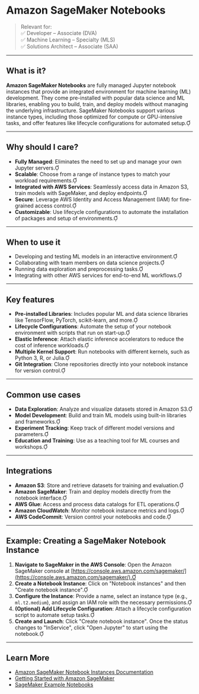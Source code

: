 # Amazon SageMaker Notebooks

> Relevant for:  
> ✅ Developer – Associate (DVA)  
> ✅ Machine Learning – Specialty (MLS)  
> ✅ Solutions Architect – Associate (SAA)

---

## What is it?

**Amazon SageMaker Notebooks** are fully managed Jupyter notebook instances that provide an integrated environment for machine learning (ML) development. They come pre-installed with popular data science and ML libraries, enabling you to build, train, and deploy models without managing the underlying infrastructure. SageMaker Notebooks support various instance types, including those optimized for compute or GPU-intensive tasks, and offer features like lifecycle configurations for automated setup.

---

## Why should I care?

- **Fully Managed**: Eliminates the need to set up and manage your own Jupyter servers.
- **Scalable**: Choose from a range of instance types to match your workload requirements.
- **Integrated with AWS Services**: Seamlessly access data in Amazon S3, train models with SageMaker, and deploy endpoints.
- **Secure**: Leverage AWS Identity and Access Management (IAM) for fine-grained access control.
- **Customizable**: Use lifecycle configurations to automate the installation of packages and setup of environments.

---

## When to use it

- Developing and testing ML models in an interactive environment.
- Collaborating with team members on data science projects.
- Running data exploration and preprocessing tasks.
- Integrating with other AWS services for end-to-end ML workflows.

---

## Key features

- **Pre-installed Libraries**: Includes popular ML and data science libraries like TensorFlow, PyTorch, scikit-learn, and more.
- **Lifecycle Configurations**: Automate the setup of your notebook environment with scripts that run on start-up.
- **Elastic Inference**: Attach elastic inference accelerators to reduce the cost of inference workloads.
- **Multiple Kernel Support**: Run notebooks with different kernels, such as Python 3, R, or Julia.
- **Git Integration**: Clone repositories directly into your notebook instance for version control.

---

## Common use cases

- **Data Exploration**: Analyze and visualize datasets stored in Amazon S3.
- **Model Development**: Build and train ML models using built-in libraries and frameworks.
- **Experiment Tracking**: Keep track of different model versions and parameters.
- **Education and Training**: Use as a teaching tool for ML courses and workshops.

---

## Integrations

- **Amazon S3**: Store and retrieve datasets for training and evaluation.
- **Amazon SageMaker**: Train and deploy models directly from the notebook interface.
- **AWS Glue**: Access and process data catalogs for ETL operations.
- **Amazon CloudWatch**: Monitor notebook instance metrics and logs.
- **AWS CodeCommit**: Version control your notebooks and code.

---

## Example: Creating a SageMaker Notebook Instance

1. **Navigate to SageMaker in the AWS Console**: Open the Amazon SageMaker console at [https://console.aws.amazon.com/sagemaker/](https://console.aws.amazon.com/sagemaker/).
2. **Create a Notebook Instance**: Click on "Notebook instances" and then "Create notebook instance".
3. **Configure the Instance**: Provide a name, select an instance type (e.g., `ml.t2.medium`), and assign an IAM role with the necessary permissions.
4. **(Optional) Add Lifecycle Configuration**: Attach a lifecycle configuration script to automate setup tasks.
5. **Create and Launch**: Click "Create notebook instance". Once the status changes to "InService", click "Open Jupyter" to start using the notebook.

---

## Learn More

- [Amazon SageMaker Notebook Instances Documentation](https://docs.aws.amazon.com/sagemaker/latest/dg/nbi.html)
- [Getting Started with Amazon SageMaker](https://docs.aws.amazon.com/sagemaker/latest/dg/gs.html)
- [SageMaker Example Notebooks](https://github.com/aws/amazon-sagemaker-examples)
